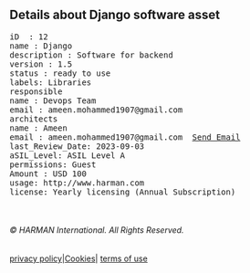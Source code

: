 <body> 
<h2> Details about Django software asset </h2>
<pre>
iD  : 12
name : Django
description : Software for backend
version : 1.5
status : ready to use
labels: Libraries
responsible 
name : Devops Team
email : ameen.mohammed1907@gmail.com
architects 
name : Ameen
email : ameen.mohammed1907@gmail.com  <a href="mailto:ameen.mohammed1907@gmail.com">Send Email</a>
last_Review_Date: 2023-09-03
aSIL_Level: ASIL Level A
permissions: Guest
Amount : USD 100
usage: http://www.harman.com
license: Yearly licensing (Annual Subscription)
</pre></body>
<footer>
<br>
 <h6>&copy;  HARMAN International. All Rights Reserved.</h6>
<a href="https://www.harman.com/privacy-policy">privacy policy</a>|<a href="https://www.harman.com/cookies-statement">Cookies</a>|
<a href="https://www.harman.com/terms-use">terms of use</a></footer>